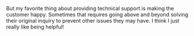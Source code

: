 But my favorite thing about providing technical support is making the customer happy. Sometimes that requires going above and beyond solving their original inquiry to prevent other issues they may have. I think I just really like being helpful!
